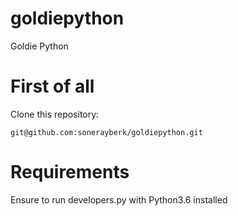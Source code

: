 # goldiepython
Goldie Python

# First of all
Clone this repository: 
```
git@github.com:sonerayberk/goldiepython.git
```

# Requirements
Ensure to run developers.py with Python3.6 installed
